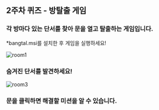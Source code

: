 ## 2주차 퀴즈 - 방탈출 게임

### 각 방마다 있는 단서를 찾아 문을 열고 탈출하는 게임입니다.

*bangtal.msi를 설치한 후 게임을 실행하세요!

![room1](https://user-images.githubusercontent.com/61266770/92920652-96fd0b80-f46d-11ea-9387-efc670bd8683.png)
### 숨겨진 단서를 발견하세요!

![room3](https://user-images.githubusercontent.com/61266770/92920781-d0357b80-f46d-11ea-9595-a3434c3ed35d.png)
### 문을 클릭하면 해결할 미션을 알 수 있습니다.
